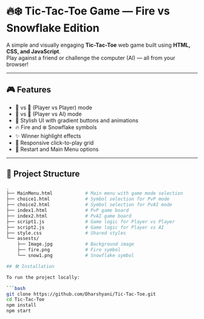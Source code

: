 # 🔥❄️ Tic-Tac-Toe Game — Fire vs Snowflake Edition

A simple and visually engaging **Tic-Tac-Toe** web game built using **HTML, CSS, and JavaScript**.  
Play against a friend or challenge the computer (AI) — all from your browser!

---

## 🎮 Features

- 🧑 vs 🧑 (Player vs Player) mode
- 🧑 vs 🤖 (Player vs AI) mode
- 🎨 Stylish UI with gradient buttons and animations
- 🔥 Fire and ❄️ Snowflake symbols
- ✨ Winner highlight effects
- 🎯 Responsive click-to-play grid
- 🔁 Restart and Main Menu options

---

## 📁 Project Structure

```bash
.
├── MainMenu.html            # Main menu with game mode selection
├── choice1.html             # Symbol selection for PvP mode
├── choice2.html             # Symbol selection for PvAI mode
├── index1.html              # PvP game board
├── index2.html              # PvAI game board
├── script1.js               # Game logic for Player vs Player
├── script2.js               # Game logic for Player vs AI
├── style.css                # Shared styles
└── assests/
    ├── Image.jpg            # Background image
    ├── fire.png             # Fire symbol
    └── snow1.png            # Snowflake symbol

## 🛠️ Installation

To run the project locally:

```bash
git clone https://github.com/Dharshyani/Tic-Tac-Toe.git
cd Tic-Tac-Toe
npm install
npm start

